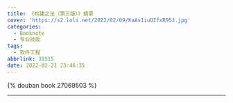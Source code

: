 ```yaml
---
title: 《构建之法（第三版）》摘录
cover: 'https://s2.loli.net/2022/02/09/KaAs1iuQIfxR95J.jpg'
categories:
  - Booknote
  - 专业技能
tags:
  - 软件工程
abbrlink: 31515
date: 2022-02-21 23:46:35
---
```


{% douban book 27069503 %}

---